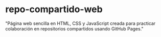 # repo-compartido-web
"Página web sencilla en HTML, CSS y JavaScript creada para practicar colaboración en repositorios compartidos usando GitHub Pages."
